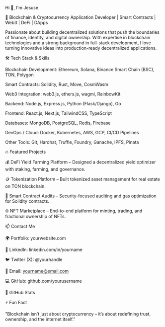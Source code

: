 Hi 👋, I'm Jesuse

🚀 Blockchain & Cryptocurrency Application Developer | Smart Contracts | Web3 | DeFi | DApps

Passionate about building decentralized solutions that push the boundaries of finance, identity, and digital ownership. With expertise in blockchain technologies and a strong background in full-stack development, I love turning innovative ideas into production-ready decentralized applications.

🛠️ Tech Stack & Skills

Blockchain Development: Ethereum, Solana, Binance Smart Chain (BSC), TON, Polygon

Smart Contracts: Solidity, Rust, Move, CosmWasm

Web3 Integration: web3.js, ethers.js, wagmi, RainbowKit

Backend: Node.js, Express.js, Python (Flask/Django), Go

Frontend: React.js, Next.js, TailwindCSS, TypeScript

Databases: MongoDB, PostgreSQL, Redis, Firebase

DevOps / Cloud: Docker, Kubernetes, AWS, GCP, CI/CD Pipelines

Other Tools: Git, Hardhat, Truffle, Foundry, Ganache, IPFS, Pinata

🔥 Featured Projects

💰 DeFi Yield Farming Platform – Designed a decentralized yield optimizer with staking, farming, and governance.

🪙 Tokenization Platform – Built tokenized asset management for real estate on TON blockchain.

📜 Smart Contract Audits – Security-focused auditing and gas optimization for Solidity contracts.

🌐 NFT Marketplace – End-to-end platform for minting, trading, and fractional ownership of NFTs.

📫 Contact Me

🌍 Portfolio: yourwebsite.com

💼 LinkedIn: linkedin.com/in/yourname

🐦 Twitter (X): @yourhandle

📧 Email: yourname@email.com

💻 GitHub: github.com/yourusername

🌟 GitHub Stats


⚡ Fun Fact

"Blockchain isn’t just about cryptocurrency – it’s about redefining trust, ownership, and the internet itself."
